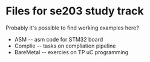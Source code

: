 # Files for se203 study track

Probably it's possible to find working examples here?

- ASM -- asm code for STM32 board
- Complie -- tasks on compliation pipeline
- BareMetal -- exercies on TP uC programming
